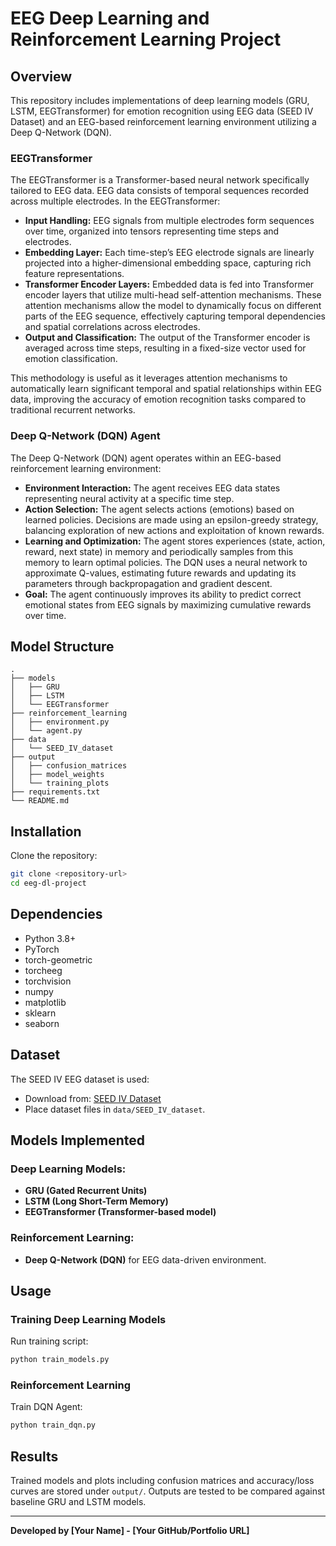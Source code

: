 # EEG Deep Learning and Reinforcement Learning Project

## Overview
This repository includes implementations of deep learning models (GRU, LSTM, EEGTransformer) for emotion recognition using EEG data (SEED IV Dataset) and an EEG-based reinforcement learning environment utilizing a Deep Q-Network (DQN).

### EEGTransformer
The EEGTransformer is a Transformer-based neural network specifically tailored to EEG data. EEG data consists of temporal sequences recorded across multiple electrodes. In the EEGTransformer:

- **Input Handling:** EEG signals from multiple electrodes form sequences over time, organized into tensors representing time steps and electrodes.
- **Embedding Layer:** Each time-step’s EEG electrode signals are linearly projected into a higher-dimensional embedding space, capturing rich feature representations.
- **Transformer Encoder Layers:** Embedded data is fed into Transformer encoder layers that utilize multi-head self-attention mechanisms. These attention mechanisms allow the model to dynamically focus on different parts of the EEG sequence, effectively capturing temporal dependencies and spatial correlations across electrodes.
- **Output and Classification:** The output of the Transformer encoder is averaged across time steps, resulting in a fixed-size vector used for emotion classification.

This methodology is useful as it leverages attention mechanisms to automatically learn significant temporal and spatial relationships within EEG data, improving the accuracy of emotion recognition tasks compared to traditional recurrent networks.

### Deep Q-Network (DQN) Agent
The Deep Q-Network (DQN) agent operates within an EEG-based reinforcement learning environment:

- **Environment Interaction:** The agent receives EEG data states representing neural activity at a specific time step.
- **Action Selection:** The agent selects actions (emotions) based on learned policies. Decisions are made using an epsilon-greedy strategy, balancing exploration of new actions and exploitation of known rewards.
- **Learning and Optimization:** The agent stores experiences (state, action, reward, next state) in memory and periodically samples from this memory to learn optimal policies. The DQN uses a neural network to approximate Q-values, estimating future rewards and updating its parameters through backpropagation and gradient descent.
- **Goal:** The agent continuously improves its ability to predict correct emotional states from EEG signals by maximizing cumulative rewards over time.

## Model Structure

```
.
├── models
│   ├── GRU
│   ├── LSTM
│   └── EEGTransformer
├── reinforcement_learning
│   ├── environment.py
│   └── agent.py
├── data
│   └── SEED_IV_dataset
├── output
│   ├── confusion_matrices
│   ├── model_weights
│   └── training_plots
├── requirements.txt
└── README.md
```

## Installation

Clone the repository:
```bash
git clone <repository-url>
cd eeg-dl-project
```


## Dependencies
- Python 3.8+
- PyTorch
- torch-geometric
- torcheeg
- torchvision
- numpy
- matplotlib
- sklearn
- seaborn

## Dataset

The SEED IV EEG dataset is used:
- Download from: [SEED IV Dataset](https://bcmi.sjtu.edu.cn/~seed/seed-iv.html)
- Place dataset files in `data/SEED_IV_dataset`.

## Models Implemented

### Deep Learning Models:
- **GRU (Gated Recurrent Units)**
- **LSTM (Long Short-Term Memory)**
- **EEGTransformer (Transformer-based model)**

### Reinforcement Learning:
- **Deep Q-Network (DQN)** for EEG data-driven environment.

## Usage

### Training Deep Learning Models

Run training script:
```bash
python train_models.py
```

### Reinforcement Learning

Train DQN Agent:
```bash
python train_dqn.py
```

## Results

Trained models and plots including confusion matrices and accuracy/loss curves are stored under `output/`. Outputs are tested to be compared against baseline GRU and LSTM models.


---

**Developed by [Your Name] - [Your GitHub/Portfolio URL]**

